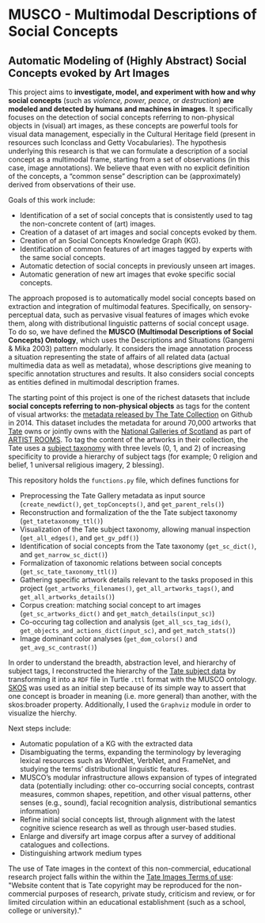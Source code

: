 MUSCO - Multimodal Descriptions of Social Concepts
===============

## Automatic Modeling of (Highly Abstract) Social Concepts evoked by Art Images

This project aims to **investigate, model, and experiment with how and why social concepts** (such as *violence, power, peace*, or *destruction*) **are modeled and detected by humans and machines in images**. It specifically focuses on the detection of social concepts referring to non-physical objects in (visual) art images, as these concepts are powerful tools for visual data management, especially in the Cultural Heritage field (present in resources such Iconclass and Getty Vocabularies). The hypothesis underlying this research is that we can formulate a description of a social concept as a multimodal frame, starting from a set of observations (in this case, image annotations). We believe thaat even with no explicit definition of the concepts,  a “common sense” description can be (approximately) derived from observations of their use.

Goals of this work include:
* Identification of a set of social concepts that is consistently used to tag the non-concrete content of (art) images.
* Creation of a dataset of art images and social concepts evoked by them.
* Creation of an Social Concepts Knowledge Graph (KG).
* Identification of common features of art images tagged by experts with the same social concepts.
* Automatic detection of social concepts in previously unseen art images.
* Automatic generation of new art images that evoke specific social concepts.

The approach proposed is to automatically model social concepts based on extraction and integration of multimodal features. Specifically, on sensory-perceptual data, such as pervasive visual features of images which evoke them, along with distributional linguistic patterns of social concept usage. To do so, we have defined the **MUSCO (Multimodal Descriptions of Social Concepts) Ontology**, which uses the Descriptions and Situations (Gangemi & Mika 2003) pattern modularly. It considers the image annotation process a situation representing the state of affairs of all related data (actual multimedia data as well as metadata), whose descriptions give meaning to specific annotation structures and results. It also considers social concepts as entities defined in multimodal description frames. 

The starting point of this project is one of the richest datasets that include **social concepts referring to non-physical objects** as tags for the content of visual artworks: the [metadata released by The Tate Collection](https://github.com/tategallery/collection) on Github in 2014. This dataset includes the metadata for around 70,000 artworks that [Tate](http://www.tate.org.uk/) owns or jointly owns with the [National Galleries of Scotland](http://www.nationalgalleries.org) as part of [ARTIST ROOMS](http://www.tate.org.uk/artist-rooms). To tag the content of the artworks in their collection, the Tate uses a [subject taxonomy](https://github.com/tategallery/collection/tree/master/processed/subjects) with three levels (0, 1, and 2) of increasing specificity to provide a hierarchy of subject tags (for example; 0 religion and belief, 1 universal religious imagery, 2 blessing). 

This repository holds the `functions.py` file, which defines functions for 

* Preprocessing the Tate Gallery metadata as input source (`create_newdict()`, `get_topConcepts()`, and `get_parent_rels()`)
* Reconstruction and formalization of the the Tate subject taxonomy (`get_tatetaxonomy_ttl()`)
* Visualization of the Tate subject taxonomy, allowing manual inspection (`get_all_edges()`, and `get_gv_pdf()`)
* Identification of social concepts from the Tate taxonomy (`get_sc_dict()`, and `get_narrow_sc_dict()`)
* Formalization of taxonomic relations between social concepts (`get_sc_tate_taxonomy_ttl()`)
* Gathering specific artwork details relevant to the tasks proposed in this project (`get_artworks_filenames()`, `get_all_artworks_tags()`, and `get_all_artworks_details()`)
* Corpus creation: matching social concept to art images (`get_sc_artworks_dict()` and `get_match_details(input_sc)`)
* Co-occuring tag collection and analysis (`get_all_scs_tag_ids()`, `get_objects_and_actions_dict(input_sc)`, and `get_match_stats()`)
* Image dominant color analyses (`get_dom_colors()` and `get_avg_sc_contrast()`)

In order to understand the breadth, abstraction level, and hierarchy of subject tags, I reconstructed the hierarchy of the [Tate subject data](https://github.com/tategallery/collection/tree/master/processed/subjects) by transforming it into a `RDF` file in Turtle `.ttl` format with the MUSCO ontology. [SKOS](https://www.w3.org/TR/skos-primer/#sechierarchy) was used as an initial step because of its simple way to assert that one concept is broader in meaning (i.e. more general) than another, with the skos:broader property. Additionally, I used the `Graphviz` module in order to visualize the hierchy.

Next steps include:
* Automatic population of a KG with the extracted data
* Disambiguating the terms, expanding the terminology by leveraging lexical resources such as WordNet, VerbNet, and FrameNet, and studying the terms’ distributional linguistic features.
* MUSCO’s modular infrastructure allows expansion of types of integrated data (potentially including: other co-occurring social concepts, contrast measures, common shapes, repetition, and other visual patterns, other senses (e.g., sound), facial recognition analysis, distributional semantics information)
* Refine initial social concepts list, through alignment with the latest cognitive science research as well as through user-based studies.
* Enlarge and diversify art image corpus after a survey of additional catalogues and collections.
* Distinguishing artwork medium types

The use of Tate images in the context of this non-commercial, educational research project falls within the within the [Tate Images Terms of use](https://www.tate.org.uk/about-us/policies-and-procedures/website-terms-use): "Website content that is Tate copyright may be reproduced for the non-commercial purposes of research, private study, criticism and review, or for limited circulation within an educational establishment (such as a school, college or university)."
